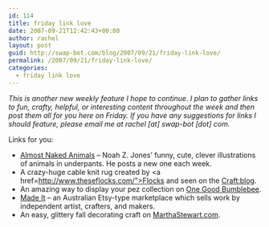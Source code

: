 ```yaml
---
id: 114
title: friday link love
date: 2007-09-21T12:42:43+00:00
author: rachel
layout: post
guid: http://swap-bot.com/blog/2007/09/21/friday-link-love/
permalink: /2007/09/21/friday-link-love/
categories:
  - friday link love
---
```

_This is another new weekly feature I hope to continue. I plan to gather links to fun, crafty, helpful, or interesting content throughout the week and then post them all for you here on Friday. If you have any suggestions for links I should feature, please email me at rachel [at] swap-bot [dot] com._

Links for you:

  * [Almost Naked Animals](http://almostnakedanimals.com/) &#8211; Noah Z. Jones&#8217; funny, cute, clever illustrations of animals in underpants. He posts a new one each week.
  * A crazy-huge cable knit rug created by <a href=http://www.theseflocks.com/">Flocks</a> and seen on the [Craft:blog](http://www.craftzine.com/blog/archive/2007/09/cableknit_rug.html?CMP=OTC-5JF307375954).
  * An amazing way to display your pez collection on [One Good Bumblebee](http://www.onegoodbumblebee.com/blog/?p=2990).
  * [Made It](http://www.madeit.com.au/) &#8211; an Australian Etsy-type marketplace which sells work by independent artist, crafters, and makers.
  * An easy, glittery fall decorating craft on [MarthaStewart.com](http://www.marthastewart.com/article/glittered-pumpkins).

<div style="display:none">
  <a href="http://www.turtlesurvival.org/?the_elephant_man">The Elephant Man psp</a>
</div>